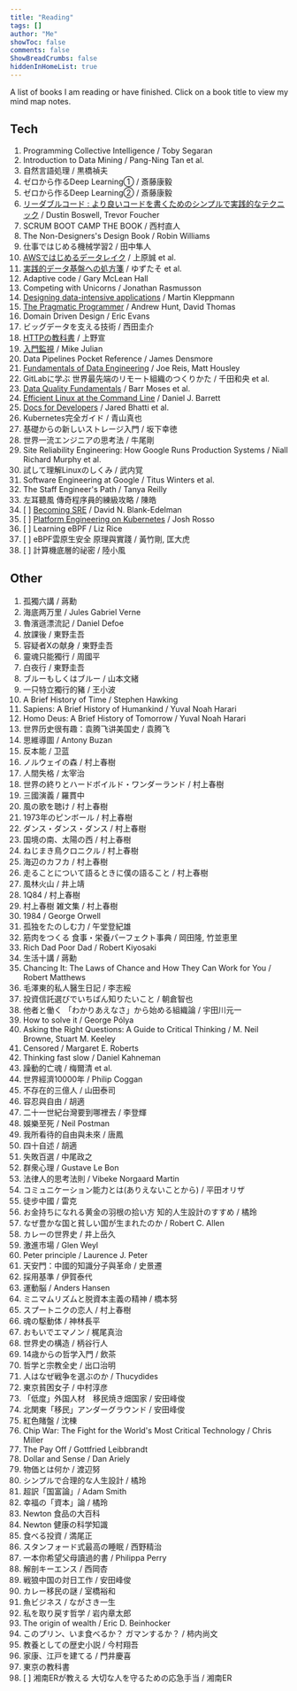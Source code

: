 ```yaml
---
title: "Reading"
tags: []
author: "Me"
showToc: false
comments: false
ShowBreadCrumbs: false
hiddenInHomeList: true
---
```


A list of books I am reading or have finished. Click on a book title to view my mind map notes.

## Tech

1. Programming Collective Intelligence / Toby Segaran
2. Introduction to Data Mining / Pang-Ning Tan et al.
3. 自然言語処理 / 黒橋禎夫
4. ゼロから作るDeep Learning① / 斎藤康毅
5. ゼロから作るDeep Learning② / 斎藤康毅
6. [リーダブルコード : より良いコードを書くためのシンプルで実践的なテクニック](https://aibazhang.github.io/html/tech/readable_code.md.html) / Dustin Boswell, Trevor Foucher
7. SCRUM BOOT CAMP THE BOOK / 西村直人
8. The Non-Designers's Design Book / Robin Williams
9. 仕事ではじめる機械学習2 / 田中隼人
10. [AWSではじめるデータレイク](https://aibazhang.github.io/html/tech/AWS%E3%81%A7%E3%81%AF%E3%81%98%E3%82%81%E3%82%8B%E3%83%87%E3%83%BC%E3%82%BF%E3%83%AC%E3%82%A4%E3%82%AF.md.html) / 上原誠 et al.
11. [実践的データ基盤への処方箋](https://aibazhang.github.io/html/tech/%E5%AE%9F%E8%B7%B5%E7%9A%84%E3%83%87%E3%83%BC%E3%82%BF%E5%9F%BA%E7%9B%A4%E3%81%B8%E3%81%AE%E5%87%A6%E6%96%B9%E7%AE%8B.md.html) / ゆずたそ et al.
12. Adaptive code / Gary McLean Hall
13. Competing with Unicorns / Jonathan Rasmusson
14. [Designing data-intensive applications](https://aibazhang.github.io/html/tech/designing_data_intensive_applications.md.html) / Martin Kleppmann
15. [The Pragmatic Programmer](https://aibazhang.github.io/html/tech/the_pragmatic_programmer.md.html) / Andrew Hunt, David Thomas
16. Domain Driven Design / Eric Evans
17. ビッグデータを支える技術 / 西田圭介
18. [HTTPの教科書](https://aibazhang.github.io/html/tech/HTTP%E3%81%AE%E6%95%99%E7%A7%91%E6%9B%B8.md.html) / 上野宣
19. [入門監視](https://aibazhang.github.io/html/tech/%E5%85%A5%E9%96%80%E7%9B%A3%E8%A6%96.md.html) / Mike Julian
20. Data Pipelines Pocket Reference / James Densmore
21. [Fundamentals of Data Engineering](https://aibazhang.github.io/html/tech/fundamentals_of_data_engineering.md.html) / Joe Reis, Matt Housley
22. GitLabに学ぶ 世界最先端のリモート組織のつくりかた / 千田和央 et al.
23. [Data Quality Fundamentals](https://aibazhang.github.io/html/tech/data_quanlity_fundamentals.md.html) / Barr Moses et al.
24. [Efficient Linux at the Command Line](https://aibazhang.github.io/html/tech/efficient_linux_at_the_command_line.md.html) / Daniel J. Barrett
25. [Docs for Developers](https://aibazhang.github.io/html/tech/docs_for_developers.md.html) / Jared Bhatti et al.
26. Kubernetes完全ガイド / 青山真也 
27. 基礎からの新しいストレージ入門 / 坂下幸徳
28. 世界一流エンジニアの思考法 / 牛尾剛
29. Site Reliability Engineering: How Google Runs Production Systems / Niall Richard Murphy et al.
30. 試して理解Linuxのしくみ / 武内覚
31. Software Engineering at Google / Titus Winters et al.
32. The Staff Engineer's Path / Tanya Reilly
33. 左耳聽風 傳奇程序員的練級攻略 / 陳皓
34. [ ] [Becoming SRE](https://aibazhang.github.io/html/tech/becoming_sre.md.html) / David N. Blank-Edelman
35. [ ] [Platform Engineering on Kubernetes](https://aibazhang.github.io/html/tech/platform_engineering_on_kubernetes.md.html) / Josh Rosso
36. [ ] Learning eBPF / Liz Rice
37. [ ] eBPF雲原生安全 原理與實踐 / 黃竹剛, 匡大虎
38. [ ] 計算機底層的祕密 / 陸小風


## Other

1. 孤獨六講 / 蔣勳
2. 海底两万里 / Jules Gabriel Verne
3. 魯濱遜漂流記 / Daniel Defoe
4. 放課後 / 東野圭吾
5. 容疑者Xの献身 / 東野圭吾
6. 靈魂只能獨行 / 周國平
7. 白夜行 / 東野圭吾
8. ブルーもしくはブルー / 山本文緒
9. 一只特立獨行的豬 / 王小波
10. A Brief History of Time / Stephen Hawking
11. Sapiens: A Brief History of Humankind / Yuval Noah Harari
12. Homo Deus: A Brief History of Tomorrow / Yuval Noah Harari
13. 世界历史很有趣：袁腾飞讲美国史 / 袁腾飞
14. 思維導圖 / Antony Buzan
15. 反本能 / 卫蓝
16. ノルウェイの森 / 村上春樹
17. 人間失格 / 太宰治
18. 世界の終りとハードボイルド・ワンダーランド / 村上春樹
19. 三國演義 / 羅貫中
20. 風の歌を聴け / 村上春樹
21. 1973年のピンボール / 村上春樹
22. ダンス・ダンス・ダンス / 村上春樹
23. 国境の南、太陽の西 / 村上春樹
24. ねじまき鳥クロニクル / 村上春樹
25. 海辺のカフカ / 村上春樹
26. 走ることについて語るときに僕の語ること / 村上春樹
27. 風林火山 / 井上靖
28. 1Q84 / 村上春樹
29. 村上春樹 雑文集 / 村上春樹
30. 1984 / George Orwell
31. 孤独をたのしむ力 / 午堂登紀雄
32. 筋肉をつくる 食事・栄養パーフェクト事典 / 岡田隆, 竹並恵里
33. Rich Dad Poor Dad / Robert Kiyosaki
34. 生活十講 / 蔣勳
35. Chancing It: The Laws of Chance and How They Can Work for You / Robert Matthews
36. 毛澤東的私人醫生日記 / 李志綏
37. 投資信託選びでいちばん知りたいこと / 朝倉智也
38. 他者と働く 「わかりあえなさ」から始める組織論 / 宇田川元一
39. How to solve it / George Pólya
40. Asking the Right Questions: A Guide to Critical Thinking / M. Neil Browne, Stuart M. Keeley
41. Censored / Margaret E. Roberts
42. Thinking fast slow / Daniel Kahneman
43. 躁動的亡魂 / 梅爾清 et al.
44. 世界經濟10000年 / Philip Coggan
45. 不存在的三億人 / 山田泰司
46. 容忍與自由 / 胡適
47. 二十一世紀台灣要到哪裡去 / 李登輝
48. 娛樂至死 / Neil Postman
49. 我所看待的自由與未來 / 唐鳳
50. 四十自述 / 胡適
51. 失敗百選 / 中尾政之
52. 群衆心理 / Gustave Le Bon
53. 法律人的思考法則 / Vibeke Norgaard Martin
54. コミュニケーション能力とは(ありえないことから) / 平田オリザ
55. 徒步中國 / 雷克
56. お金持ちになれる黄金の羽根の拾い方 知的人生設計のすすめ / 橘玲
57. なぜ豊かな国と貧しい国が生まれたのか / Robert C. Allen
58. カレーの世界史 / 井上岳久
59. 激進市場 / Glen Weyl
60. Peter principle / Laurence J. Peter
61. 天安門：中國的知識分子與革命 / 史景遷
62. 採用基準 / 伊賀泰代
63. 運動脳 / Anders Hansen
64. ミニマムリズムと脱資本主義の精神 / 橋本努
65. スプートニクの恋人 / 村上春樹
66. 魂の駆動体 / 神林長平
67. おもいでエマノン / 梶尾真治
68. 世界史の構造 / 柄谷行人
69. 14歳からの哲学入門 / 飲茶
70. 哲学と宗教全史 / 出口治明
71. 人はなぜ戦争を選ぶのか / Thucydides
72. 東京貧困女子 / 中村淳彦
73. 「低度」外国人材　移民焼き畑国家 / 安田峰俊
74. 北関東「移民」アンダーグラウンド / 安田峰俊
75. 紅色賭盤 / 沈棟
76. Chip War: The Fight for the World's Most Critical Technology / Chris Miller
77. The Pay Off / Gottfried Leibbrandt
78. Dollar and Sense / Dan Ariely
79. 物価とは何か / 渡辺努
80. シンプルで合理的な人生設計 / 橘玲
81. 超訳「国富論」/ Adam Smith
82. 幸福の「資本」論 / 橘玲 
83. Newton 食品の大百科
84. Newton 健康の科学知識
85. 食べる投資 / 満尾正
86. スタンフォード式最高の睡眠 / 西野精治
87. 一本你希望父母讀過的書 / Philippa Perry
88. 解剖キーエンス / 西岡杏
89. 戦狼中国の対日工作 / 安田峰俊
90. カレー移民の謎 / 室橋裕和
91. 魚ビジネス / ながさき一生
92. 私を取り戻す哲学 / 岩内章太郎
93. The origin of wealth / Eric D. Beinhocker
94. このプリン、いま食べるか？ ガマンするか？ / 柿内尚文
95. 教養としての歴史小説 / 今村翔吾
96. 家康、江戸を建てる / 門井慶喜
97. 東京の教科書
98. [ ] 湘南ERが教える 大切な人を守るための応急手当 / 湘南ER